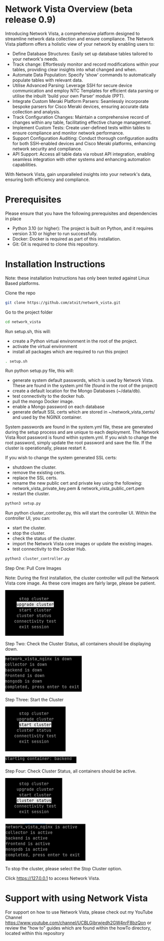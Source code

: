 # Network Vista Overview (beta release 0.9)

Introducing Network Vista, a comprehensive platform designed to streamline network data collection and ensure compliance. The Network Vista platform offers a holistic view of your network by enabling users to:

* Define Database Structures: Easily set up database tables tailored to your network's needs.
* Track change: Effortlessly monitor and record modifications within your tables, providing clear insights into what changed and when.
* Automate Data Population: Specify 'show' commands to automatically populate tables with relevant data.
* Utilise Advanced Parsing: Leverage SSH for secure device communication and employ NTC Templates for efficient data parsing or utilise the inbuilt 'build your own Parser' module (PPT).
* Integrate Custom Meraki Platform Parsers: Seamlessly incorporate bespoke parsers for Cisco Meraki devices, ensuring accurate data collection and analysis.
* Track Configuration Changes: Maintain a comprehensive record of changes within any table, facilitating effective change management.
* Implement Custom Tests: Create user-defined tests within tables to ensure compliance and monitor network performance.
* Support Configuration Auditing: Conduct thorough configuration audits for both SSH-enabled devices and Cisco Meraki platforms, enhancing network security and compliance.
* API Support: Access all table data via robust API integration, enabling seamless integration with other systems and enhancing automation capabilities.

With Network Vista, gain unparalleled insights into your network's data, ensuring both efficiency and compliance.

# Prerequisites

Please ensure that you have the following prerequisites and dependencies in place

* Python 3.10 (or higher): The project is built on Python, and it requires version 3.10 or higher to run successfully.
* Docker: Docker is required as part of this installation. 
* Git: Git is required to clone this repository.

# Installation Instructions

Note: these installation Instructions has only been tested against Linux Based platforms. 

Clone the repo
```bash
git clone https://github.com/atxit/network_vista.git
```

Go to the project folder
```bash
cd network_vista
```

Run setup.sh, this will:

* create a Python virtual environment in the root of the project.
* activate the virtual environment
* install all packages which are required to run this project

```bash
. setup.sh
```

Run python setup.py file, this will:

* generate system default passwords, which is used by Network Vista. These are found in the system.yml file (found in the root of the project)
* create a default location for the Mongo Databases (~/data/db).
* test connectivity to the docker hub.
* pull the mongo Docker image.
* enable a Mongo password on each database
* generate default SSL certs which are stored in ~/network_vista_certs/ and used by the NGINX container. 


System passwords are found in the system.yml file, these are generated during the setup process and are unique to each deployment.
The Network Vista Root password is found within system.yml. 
If you wish to change the root password, simply update the root password and save the file. If the cluster is operationally, please restart it. 

If you wish to change the system generated SSL certs:

* shutdown the cluster.
* remove the existing certs.
* replace the SSL certs. 
* rename the new public cert and private key using the following: network_vista_private_key.pem & network_vista_public_cert.pem
* restart the cluster.

```bash
python3 setup.py
```

Run python cluster_controller.py, this will start the controller UI. Within the controller UI, you can:

* start the cluster. 
* stop the cluster.
* check the status of the cluster.
* import the Network Vista core images or update the existing images.
* test connectivity to the Docker Hub.

```bash
python3 cluster_controller.py
```

Step One: Pull Core Images

Note: During the first installation, the cluster controller will pull the Network Vista core image. As these core images are fairly large, please be patient.

![readmeImages/img10.png](readmeImages/img10.png)

Step Two: Check the Cluster Status, all containers should be displaying down.

![readmeImages/img11.png](readmeImages/img11.png)

Step Three: Start the Cluster

![readmeImages/img0.png](readmeImages/img0.png)

![readmeImages/img1.png](readmeImages/img1.png)

Step Four: Check Cluster Status, all containers should be active. 

![readmeImages/img2.png](readmeImages/img2.png)

![readmeImages/img3.png](readmeImages/img3.png)

To stop the cluster, please select the Stop Cluster option. 

Click https://127.0.0.1 to access Network Vista.

# Support with using Network Vista

For support on how to use Network Vista, please check out my YouTube Channel https://www.youtube.com/channel/UCBLGibrwjedh2GW4nrF8bzQon or 
review the "how to" guides which are found within the howTo directory, located within this repository
